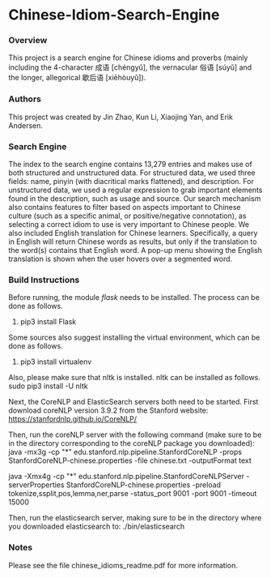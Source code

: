 # Chinese-Idiom-Search-Engine

### Overview ###
This project is a search engine for Chinese idioms and proverbs (mainly including the 4-character 成语 [chéngyǔ], the vernacular 俗语 [súyǔ] and the longer, allegorical 歇后语 [xiēhòuyǔ]).

### Authors ###
This project was created by Jin Zhao, Kun Li, Xiaojing Yan, and Erik Andersen.

### Search Engine ###
The index to the search engine contains 13,279 entries and makes use of both structured and unstructured data. For structured data, we used three fields: name, 
pinyin (with diacritical marks flattened), and description. For unstructured 
data, we used a regular expression to grab important elements found in the description, such as 
usage and source. Our search mechanism also contains features to filter based on aspects important to Chinese culture 
(such as a specific animal, or positive/negative connotation), as selecting a correct idiom to use is very important to Chinese people. 
We also included English translation for Chinese learners. Specifically, a query in English will return Chinese words as results, but only if the translation to the word(s) contains that English word. 
A pop-up menu showing the English translation is shown when the user hovers over a segmented word.

### Build Instructions ###
Before running, the module *flask* needs to be installed. The process can be 
done as follows. 
1. pip3 install Flask 
 
Some sources also suggest installing the virtual environment, which can be done as follows. 
1. pip3 install virtualenv 
 
Also, please make sure that nltk is installed. nltk can be installed as follows. 
sudo pip3 install -U nltk
 
Next, the CoreNLP and ElasticSearch servers both need to be started. First download coreNLP 
version 3.9.2 from the Stanford website: <u>https://stanfordnlp.github.io/CoreNLP/</u>
 
Then, run the coreNLP server with the following command (make sure to be in the directory 
corresponding to the coreNLP package you downloaded):  
java -mx3g -cp "*" edu.stanford.nlp.pipeline.StanfordCoreNLP -props StanfordCoreNLP-chinese.properties -file chinese.txt -outputFormat text 
 
java -Xmx4g -cp "*" edu.stanford.nlp.pipeline.StanfordCoreNLPServer -serverProperties StanfordCoreNLP-chinese.properties -preload tokenize,ssplit,pos,lemma,ner,parse -status_port 9001  -port 9001 -timeout 15000 
 
Then, run the elasticsearch server, making sure to be in the directory where you downloaded 
elasticsearch to: 
./bin/elasticsearch

### Notes ###
Please see the file chinese_idioms_readme.pdf for more information.
